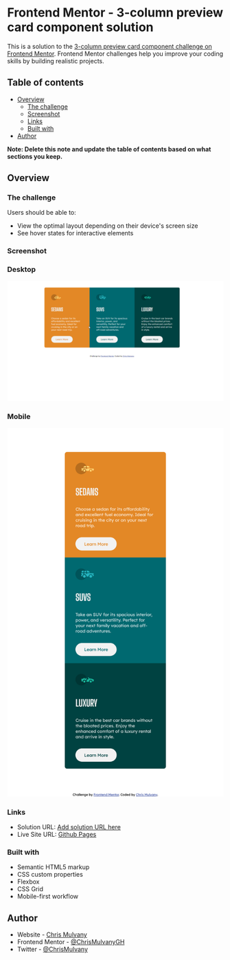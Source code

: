 # Frontend Mentor - 3-column preview card component solution

This is a solution to the [3-column preview card component challenge on Frontend Mentor](https://www.frontendmentor.io/challenges/3column-preview-card-component-pH92eAR2-). Frontend Mentor challenges help you improve your coding skills by building realistic projects. 

## Table of contents

- [Overview](#overview)
  - [The challenge](#the-challenge)
  - [Screenshot](#screenshot)
  - [Links](#links)
  - [Built with](#built-with)
- [Author](#author)

**Note: Delete this note and update the table of contents based on what sections you keep.**

## Overview

### The challenge

Users should be able to:

- View the optimal layout depending on their device's screen size
- See hover states for interactive elements

### Screenshot

### Desktop
![./desktop-screenshot.png](./desktop-screenshot.png)

### Mobile
![./mobile-screenshot.png](./mobile-screenshot.png)

### Links

- Solution URL: [Add solution URL here](https://www.frontendmentor.io/challenges/3column-preview-card-component-pH92eAR2-/hub/3column-preview-card-component-B17CDN4V5)
- Live Site URL: [Github Pages](https://chrismulvanygh.github.io/3-column-preview-card-component/)

### Built with

- Semantic HTML5 markup
- CSS custom properties
- Flexbox
- CSS Grid
- Mobile-first workflow

## Author

- Website - [Chris Mulvany](https://www.chrismulvany.com)
- Frontend Mentor - [@ChrisMulvanyGH](https://www.frontendmentor.io/profile/ChrisMulvanyGH)
- Twitter - [@ChrisMulvany](https://twitter.com/ChrisMulvany)

